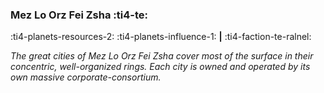 ### Mez Lo Orz Fei Zsha :ti4-te:

:ti4-planets-resources-2: :ti4-planets-influence-1: __|__ :ti4-faction-te-ralnel:

_The great cities of Mez Lo Orz Fei Zsha cover most of the surface in their concentric, well-organized rings.
Each city is owned and operated by its own massive corporate-consortium._
